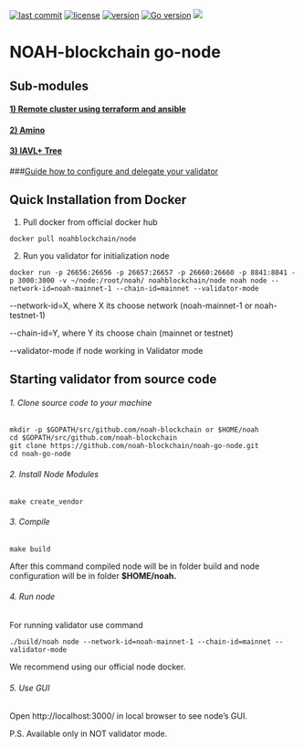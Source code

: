 [![last commit](https://img.shields.io/github/last-commit/noah-blockchain/noah-go-node.svg)]()
[![license](https://img.shields.io/packagist/l/doctrine/orm.svg)](https://github.com/noah-blockchain/noah-go-node/blob/master/LICENSE)
[![version](https://img.shields.io/github/tag/noah-blockchain/noah-go-node.svg)](https://github.com/noah-blockchain/noah-go-node/releases/latest)
[![Go version](https://img.shields.io/badge/go-1.12.0-blue.svg)](https://github.com/moovweb/gvm)
[![](https://tokei.rs/b1/github/noah-blockchain/noah-go-node?category=lines)](https://github.com/noah-blockchain/noah-go-node)

# NOAH-blockchain go-node

## Sub-modules

#### [1) Remote cluster using terraform and ansible](https://github.com/tendermint/tendermint/blob/master/docs/networks/terraform-and-ansible.md)
#### [2) Amino](https://github.com/tendermint/go-amino)
#### [3) IAVL+ Tree](https://github.com/tendermint/iavl)

###[Guide how to configure and delegate your validator](https://docs.google.com/document/d/19sZeIFy6aE8xuPg1-mq-0Cah2fiyj-BpyZCSQXEZKFc/edit)

## Quick Installation from Docker

1) Pull docker from official docker hub

```
docker pull noahblockchain/node
```
2) Run you validator for initialization node
```
docker run -p 26656:26656 -p 26657:26657 -p 26660:26660 -p 8841:8841 -p 3000:3000 -v ~/node:/root/noah/ noahblockchain/node noah node --network-id=noah-mainnet-1 --chain-id=mainnet --validator-mode
```

--network-id=X, where X its choose network (noah-mainnet-1 or noah-testnet-1)

--chain-id=Y, where Y its choose chain (mainnet or testnet)

--validator-mode if node working in Validator mode

## Starting validator from source code

###### 1. Clone source code to your machine
```
mkdir -p $GOPATH/src/github.com/noah-blockchain or $HOME/noah
cd $GOPATH/src/github.com/noah-blockchain
git clone https://github.com/noah-blockchain/noah-go-node.git
cd noah-go-node
```

###### 2. Install Node Modules
```
make create_vendor
```

###### 3. Compile
```
make build
```
After this command compiled node will be in folder build and node configuration will be in folder **$HOME/noah.**

###### 4. Run node
For running validator use command 
```
./build/noah node --network-id=noah-mainnet-1 --chain-id=mainnet --validator-mode
```
We recommend using our official node docker.
###### 5. Use GUI
Open http://localhost:3000/ in local browser to see node’s GUI.

P.S. Available only in NOT validator mode.